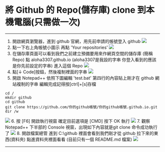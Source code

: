 # 將 Github 的 Repo(儲存庫) clone 到本機電腦(只需做一次)

-----

1. 開啟網頁瀏覽器，進到 github 官網，用先前申請的帳號登入 github
![](images/git-clone/git-clone-001.png)
2. 點一下右上角帳號小圖示 再點 'Your repositories'
![](images/git-clone/git-clone-002.png)
3. 在儲存庫頁面可以看到我們之前建立預備要用來作網頁空間的儲存庫 (簡稱 Repo) 點 aloha3307.github.io (aloha3307是我設的字串 你登入看到的應該是你先前設定的字串) 進入這個 Repo
![](images/git-clone/git-clone-003.png)
4. 點[↓ Code]按鈕，然後複制裡面的字串
![](images/git-clone/git-clone-004.png)
5. 開啟 Notepad++ 依照下圖編輯 'test.bat' 第四行的內容貼上剛才在 github 網站複制的字串 編輯完成記得按[ctrl]+[s]存檔
```
cd /
mkdir github
cd github
git clone https://github.com/你的github帳號/你的github帳號.github.io.git
dir /w
```
![](images/git-clone/git-clone-005.png)
6. 按 [F6] 開啟執行視窗 確定目前選項是 [CMD] 按下 OK 執行
![](images/git-clone/git-clone-006.png)
7. 觀察 Notepad++ 下半部的 Console 視窗，出現如下內容就是git clone 命令成功執行了
![](images/git-clone/git-clone-007.png)
8. 開啟檔案總管 進到 C:\github 裡面會看到我們剛才從 github 拉下來的東西(資料夾) 點進資料夾裡面看看 (目前只有一個 README.md 檔案)
![](images/git-clone/git-clone-008.png)

-----

